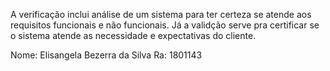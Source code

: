 A verificação inclui análise de um sistema para ter certeza se atende aos requisitos funcionais e não
funcionais. Já a validção serve pra certificar se o sistema atende as necessidade e expectativas do
cliente.

Nome: Elisangela Bezerra da Silva
Ra: 1801143
